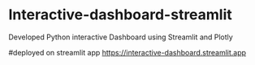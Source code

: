 # Interactive-dashboard-streamlit
Developed Python interactive Dashboard using Streamlit and Plotly   

#deployed on streamlit app
https://interactive-dashboard.streamlit.app

